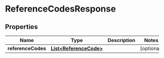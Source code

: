 
# ReferenceCodesResponse

## Properties
Name | Type | Description | Notes
------------ | ------------- | ------------- | -------------
**referenceCodes** | [**List&lt;ReferenceCode&gt;**](ReferenceCode.md) |  |  [optional]



